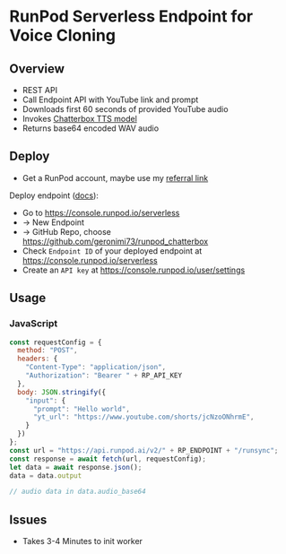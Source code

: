 # RunPod Serverless Endpoint for Voice Cloning 

## Overview
* REST API
* Call Endpoint API with YouTube link and prompt
* Downloads first 60 seconds of provided YouTube audio
* Invokes [Chatterbox TTS model](https://github.com/resemble-ai/chatterbox) 
* Returns base64 encoded WAV audio

## Deploy 

* Get a RunPod account, maybe use my [referral link](https://runpod.io?ref=3lyngjfm)

Deploy endpoint ([docs](https://docs.runpod.io/serverless/overview#runpod-hub)):
* Go to https://console.runpod.io/serverless
* -> New Endpoint
* -> GitHub Repo, choose https://github.com/geronimi73/runpod_chatterbox
* Check `Endpoint ID` of your deployed endpoint at https://console.runpod.io/serverless
* Create an `API key` at https://console.runpod.io/user/settings

## Usage 

### JavaScript 

```js
const requestConfig = {
  method: "POST",
  headers: {
    "Content-Type": "application/json",
    "Authorization": "Bearer " + RP_API_KEY
  },
  body: JSON.stringify({
    "input": {
      "prompt": "Hello world",
      "yt_url": "https://www.youtube.com/shorts/jcNzoONhrmE",
    }
  })
};
const url = "https://api.runpod.ai/v2/" + RP_ENDPOINT + "/runsync";
const response = await fetch(url, requestConfig);
let data = await response.json();
data = data.output

// audio data in data.audio_base64
```

## Issues
* Takes 3-4 Minutes to init worker
